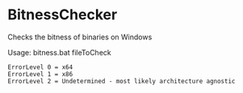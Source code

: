 # BitnessChecker
Checks the bitness of binaries on Windows

Usage: bitness.bat fileToCheck

	ErrorLevel 0 = x64
	ErrorLevel 1 = x86
	ErrorLevel 2 = Undetermined - most likely architecture agnostic